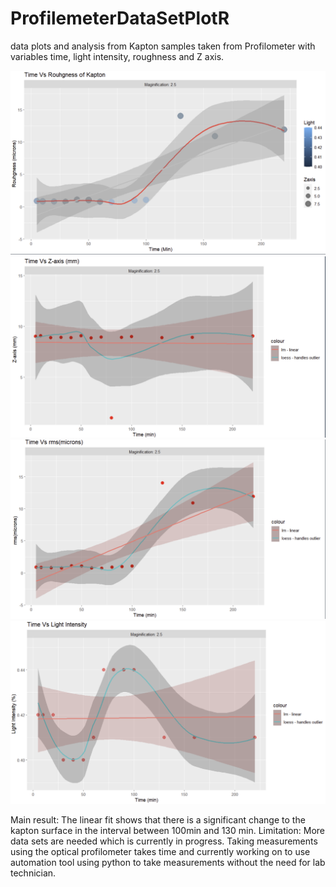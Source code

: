 # ProfilemeterDataSetPlotR
data plots and analysis from Kapton samples taken from Profilometer with variables time, light intensity, roughness and Z axis.

<img src="plot images/roughness vs time all var.png" alt="Alt text" title="Optional title">
<img src="plot images/TIme vs Z.png" alt="Alt text" title="Optional title">
<img src="plot images/Time vs rms.png" alt="Alt text" title="Optional title">
<img src="plot images/time Vs light.png" alt="Alt text" title="Optional title">


Main result: The linear fit shows that there is a significant change to the kapton surface in the interval between 100min and 130 min.
Limitation: More data sets are needed which is currently in progress. Taking measurements using the optical profilometer takes time and currently working on to use automation tool using python to take measurements without the need for lab technician.
